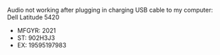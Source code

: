 Audio not working after plugging in charging USB cable to my computer:
Dell Latitude 5420

- MFGYR: 2021
- ST: 902H3J3
- EX: 19595197983


